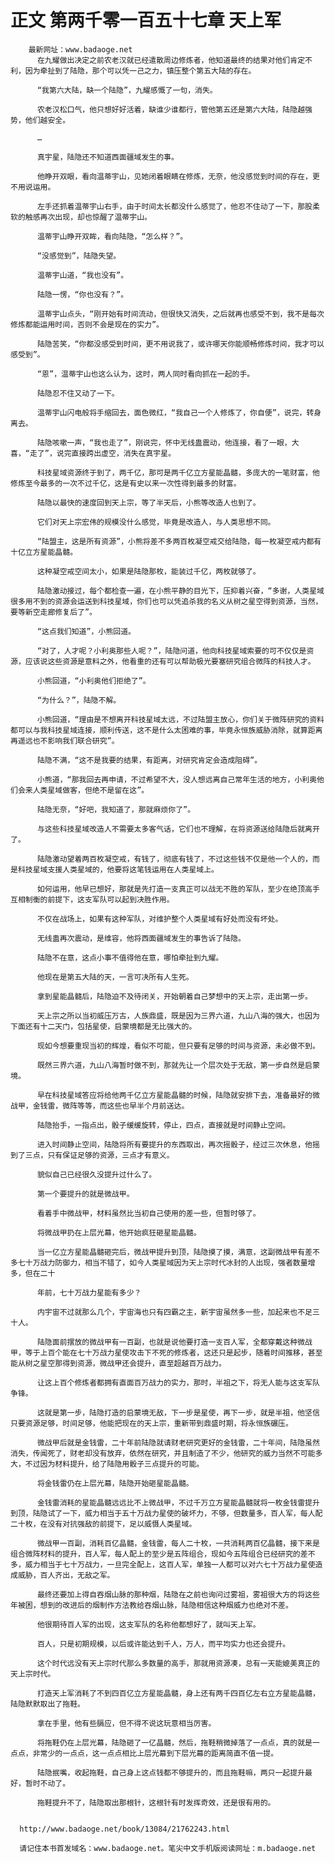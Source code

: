 # 正文 第两千零一百五十七章 天上军
        最新网址：www.badaoge.net
          在九耀做出决定之前农老汉就已经遣散周边修炼者，他知道最终的结果对他们肯定不利，因为牵扯到了陆隐，那个可以凭一己之力，镇压整个第五大陆的存在。
      
          “我第六大陆，缺一个陆隐”，九耀感慨了一句，消失。
      
          农老汉松口气，他只想好好活着，缺谁少谁都行，管他第五还是第六大陆，陆隐越强势，他们越安全。
      
          …
      
          真宇星，陆隐还不知道西面疆域发生的事。
      
          他睁开双眼，看向温蒂宇山，见她闭着眼睛在修炼，无奈，他没感觉到时间的存在，更不用说运用。
      
          左手还抓着温蒂宇山右手，由于时间太长都没什么感觉了，他忍不住动了一下，那股柔软的触感再次出现，却也惊醒了温蒂宇山。
      
          温蒂宇山睁开双眸，看向陆隐，“怎么样？”。
      
          “没感觉到”，陆隐失望。
      
          温蒂宇山道，“我也没有”。
      
          陆隐一愣，“你也没有？”。
      
          温蒂宇山点头，“刚开始有时间流动，但很快又消失，之后就再也感受不到，我不是每次修炼都能运用时间，否则不会是现在的实力”。
      
          陆隐苦笑，“你都没感受到时间，更不用说我了，或许哪天你能顺畅修炼时间，我才可以感受到”。
      
          “恩”，温蒂宇山也这么认为，这时，两人同时看向抓在一起的手。
      
          陆隐忍不住又动了一下。
      
          温蒂宇山闪电般将手缩回去，面色微红，“我自己一个人修炼了，你自便”，说完，转身离去。
      
          陆隐咳嗽一声，“我也走了”，刚说完，怀中无线蛊震动，他连接，看了一眼，大喜，“走了”，说完直接跨出虚空，消失在真宇星。
      
          科技星域资源终于到了，两千亿，那可是两千亿立方星能晶髓，多庞大的一笔财富，他修炼至今最多的一次不过千亿，这是有史以来一次性得到最多的财富。
      
          陆隐以最快的速度回到天上宗，等了半天后，小熊等改造人也到了。
      
          它们对天上宗宏伟的规模没什么感觉，毕竟是改造人，与人类思想不同。
      
          “陆盟主，这是所有资源”，小熊将差不多两百枚凝空戒交给陆隐，每一枚凝空戒内都有十亿立方星能晶髓。
      
          这种凝空戒空间太小，如果是陆隐那枚，能装过千亿，两枚就够了。
      
          陆隐激动接过，每个都检查一遍，在小熊平静的目光下，压抑着兴奋，“多谢，人类星域很多用不到的资源会运送到科技星域，你们也可以凭追杀我的名义从树之星空得到资源，当然，要等新空走廊修复后了”。
      
          “这点我们知道”，小熊回道。
      
          “对了，人才呢？小利奥那些人呢？”，陆隐问道，他向科技星域索要的可不仅仅是资源，应该说这些资源是意料之外，他看重的还有可以帮助极光要塞研究组合微阵的科技人才。
      
          小熊回道，“小利奥他们拒绝了”。
      
          “为什么？”，陆隐不解。
      
          小熊回道，“理由是不想离开科技星域太远，不过陆盟主放心，你们关于微阵研究的资料都可以与我科技星域连接，顺利传送，这不是什么太困难的事，毕竟永恒族威胁消除，就算距离再遥远也不影响我们联合研究”。
      
          陆隐不满，“这不是我要的结果，有距离，对研究肯定会造成阻碍”。
      
          小熊道，“那我回去再申请，不过希望不大，没人想远离自己常年生活的地方，小利奥他们会来人类星域做客，但绝不是留在这”。
      
          陆隐无奈，“好吧，我知道了，那就麻烦你了”。
      
          与这些科技星域改造人不需要太多客气话，它们也不理解，在将资源送给陆隐后就离开了。
      
          陆隐激动望着两百枚凝空戒，有钱了，彻底有钱了，不过这些钱不仅是他一个人的，而是科技星域支援人类星域的，他要将这笔钱运用在人类星域上。
      
          如何运用，他早已想好，那就是先打造一支真正可以战无不胜的军队，至少在绝顶高手互相制衡的前提下，这支军队可以起到决胜作用。
      
          不仅在战场上，如果有这种军队，对维护整个人类星域有好处而没有坏处。
      
          无线蛊再次震动，是维容，他将西面疆域发生的事告诉了陆隐。
      
          陆隐不在意，这点小事不值得他在意，哪怕牵扯到九耀。
      
          他现在是第五大陆的天，一言可决所有人生死。
      
          拿到星能晶髓后，陆隐迫不及待闭关，开始朝着自己梦想中的天上宗，走出第一步。
      
          天上宗之所以当初威压万古，人族鼎盛，既是因为三界六道，九山八海的强大，也因为下面还有十二天门，包括星使，启蒙境都是无比强大的。
      
          现如今想要重现当初的辉煌，看似不可能，但只要有足够的时间与资源，未必做不到。
      
          既然三界六道，九山八海暂时做不到，那就先让一个层次处于无敌，第一步自然是启蒙境。
      
          早在科技星域答应将给他两千亿立方星能晶髓的时候，陆隐就安排下去，准备最好的微战甲，金钱雷，微阵等等，而这些也早半个月前送达。
      
          陆隐抬手，一指点出，骰子缓缓旋转，停止，四点，直接就是时间静止空间。
      
          进入时间静止空间，陆隐将所有要提升的东西取出，再次摇骰子，经过三次休息，他摇到了三点，只有保证足够的资源，三点才有意义。
      
          貌似自己已经很久没提升过什么了。
      
          第一个要提升的就是微战甲。
      
          看着手中微战甲，材料虽然比当初自己使用的差一些，但暂时够了。
      
          将微战甲扔在上层光幕，他开始疯狂砸星能晶髓。
      
          当一亿立方星能晶髓砸完后，微战甲提升到顶，陆隐摸了摸，满意，这副微战甲有差不多七十万战力防御力，相当不错了，如今人类星域因为天上宗时代冰封的人出现，强者数量增多，但在二十
      
          年前，七十万战力星能有多少？
      
          内宇宙不过就那么几个，宇宙海也只有四霸之主，新宇宙虽然多一些，加起来也不足三十人。
      
          陆隐面前摆放的微战甲有一百副，也就是说他要打造一支百人军，全都穿戴这种微战甲，等于上百个能在七十万战力星使攻击下不死的修炼者，这还只是起步，随着时间推移，甚至能从树之星空那得到资源，微战甲还会提升，直至超越百万战力。
      
          让这上百个修炼者都拥有直面百万战力的实力，那时，半祖之下，将无人能与这支军队争锋。
      
          这就是第一步，陆隐打造的启蒙境无敌，下一步是星使，再下一步，就是半祖，他坚信只要资源足够，时间足够，他能把现在的天上宗，重新带到鼎盛时期，将永恒族碾压。
      
          微战甲后就是金钱雷，二十年前陆隐就请财老研究更好的金钱雷，二十年间，陆隐虽然消失，传闻死了，财老却没有放弃，依然在研究，并且制造了不少，他研究的威力当然不可能多大，不过因为材料提升，给了陆隐用骰子三点提升的可能。
      
          将金钱雷仍在上层光幕，陆隐开始砸星能晶髓。
      
          金钱雷消耗的星能晶髓远远比不上微战甲，不过千万立方星能晶髓就将一枚金钱雷提升到顶，陆隐试了一下，威力相当于五十万战力星使的破坏力，不够，但数量多，百人军，每人配二十枚，在没有对抗强敌的前提下，足以威慑人类星域。
      
          微战甲一百副，消耗百亿晶髓，金钱雷，每人二十枚，一共消耗两百亿晶髓，接下来是组合微阵材料的提升，百人军，每人配上的至少是五阵组合，现如今五阵组合已经研究的差不多，威力相当于七十万战力，一旦完全配上，这百人军，单独一人都可以对六七十万战力星使造成威胁，百人齐出，无敌之军。
      
          最终还要加上得自吞烟山脉的那种烟，陆隐在之前也询问过雾祖，雾祖很大方的将这些年被困，想到的改进后的烟制作方法教给吞烟山脉，陆隐相信这种烟威力也绝对不差。
      
          他很期待百人军的出现，这支军队的名称他都想好了，就叫天上军。
      
          百人，只是初期规模，以后或许能达到千人，万人，而平均实力也还会提升。
      
          这个时代远没有天上宗时代那么多数量的高手，那就用资源凑，总有一天能媲美真正的天上宗时代。
      
          打造天上军消耗了不到四百亿立方星能晶髓，身上还有两千四百亿左右立方星能晶髓，陆隐默默取出了拖鞋。
      
          拿在手里，他有些膈应，但不得不说这玩意相当厉害。
      
          将拖鞋仍在上层光幕，陆隐砸了一亿晶髓，然后，拖鞋稍微掉落了一点点，真的就是一点点，非常少的一点点，这一点点相比上层光幕到下层光幕的距离简直不值一提。
      
          陆隐抿嘴，收起拖鞋，自己身上这点钱都不够提升的，而且拖鞋嘛，两只一起提升最好，暂时不动了。
      
          拖鞋提升不了，陆隐取出那根针，这根针有时发挥奇效，还是很有用的。
      
      
      http://www.badaoge.net/book/13084/21762243.html
      
      请记住本书首发域名：www.badaoge.net。笔尖中文手机版阅读网址：m.badaoge.net